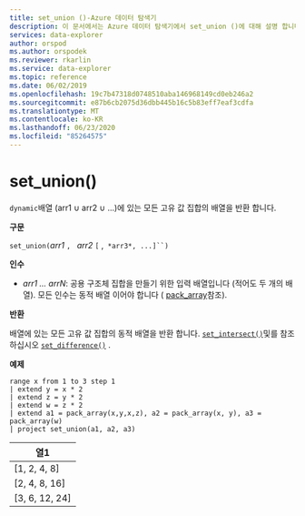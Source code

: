 ```yaml
---
title: set_union ()-Azure 데이터 탐색기
description: 이 문서에서는 Azure 데이터 탐색기에서 set_union ()에 대해 설명 합니다.
services: data-explorer
author: orspod
ms.author: orspodek
ms.reviewer: rkarlin
ms.service: data-explorer
ms.topic: reference
ms.date: 06/02/2019
ms.openlocfilehash: 19c7b47318d0748510aba146968149cd0eb246a2
ms.sourcegitcommit: e87b6cb2075d36dbb445b16c5b83eff7eaf3cdfa
ms.translationtype: MT
ms.contentlocale: ko-KR
ms.lasthandoff: 06/23/2020
ms.locfileid: "85264575"
---
```

# <a name="set_union"></a>set_union()

`dynamic`배열 (arr1 ∪ arr2 ∪ ...)에 있는 모든 고유 값 집합의 배열을 반환 합니다.

**구문**

`set_union(`*arr1* `, ` *arr2* `[` ,` *arr3*, ...]``)`

**인수**

* *arr1 ... arrN*: 공용 구조체 집합을 만들기 위한 입력 배열입니다 (적어도 두 개의 배열). 모든 인수는 동적 배열 이어야 합니다 ( [pack_array](packarrayfunction.md)참조). 

**반환**

배열에 있는 모든 고유 값 집합의 동적 배열을 반환 합니다. [`set_intersect()`](setintersectfunction.md)및를 참조 하십시오 [`set_difference()`](setdifferencefunction.md) .

**예제**

<!-- csl: https://help.kusto.windows.net:443/Samples -->
```kusto
range x from 1 to 3 step 1
| extend y = x * 2
| extend z = y * 2
| extend w = z * 2
| extend a1 = pack_array(x,y,x,z), a2 = pack_array(x, y), a3 = pack_array(w)
| project set_union(a1, a2, a3)
```

|열1|
|---|
|[1, 2, 4, 8]|
|[2, 4, 8, 16]|
|[3, 6, 12, 24]|
